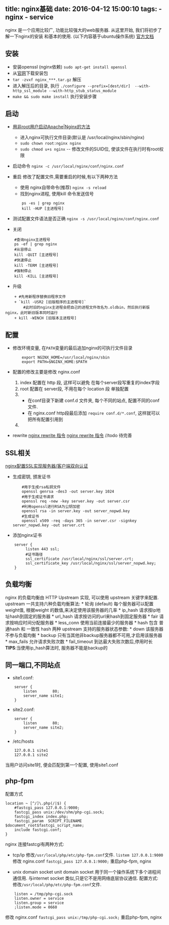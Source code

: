 title: nginx基础
date: 2016-04-12 15:00:10
tags:
    - nginx
    - service
---


nginx 是一个应用比较广, 功能比较强大的web服务器.
从这里开始, 我们将初步了解一下nginx的安装 和基本的使用. 
(以下内容基于ubuntu操作系统)
[官方文档](http://nginx.org/en/docs)
<!--more-->

## 安装
* 安装openssl (nginx依赖)
    `sudo apt-get install openssl`
* 从[官网](http://nginx.org/en/download.html)下载安装包
* `tar -zvxf nginx_***.tar.gz` 解压
* 进入解压后的目录, 执行 `./configure --prefix=[dest/dir]  --with-http_ssl_module --with-http_stub_status_module`
* `make && sudo make install` 执行安装步骤

## 启动
+ [用非root用户启动Apache|Nginx的方法](http://blog.itpub.net/29773961/viewspace-1377290/)
    - 进入nginx可执行文件目录(默认是 /usr/local/nginx/sbin/nginx)
    - `sudo chown root:nginx nginx`
    - `sudo chmod u+s nginx`  -- 修改文件的SUID位, 使该文件在执行时有root权限

+ 启动命令
`nginx -c /usr/local/nginx/conf/nginx.conf`

+ 重启
修改了配置文件,需要重启的时候,有以下两种方法
    * 使用 nginx自带命令(推荐)
    `nginx -s reload`
    * 找到nginx进程, 使用kill 命令发送信号
    ```shell
        ps -es | grep nginx
        kill -HUP [主进程号]
    ```

+ 测试配置文件语法是否正确
`nginx -s /usr/local/nginx/conf/nginx.conf`

+ 关闭
```shell
    #查询nginx主进程号
    ps -ef | grep nginx
    #从容停止
    kill -QUIT [主进程号]
    #快速停止   
    kill -TERM [主进程号]
    #强制停止   
    kill -KILL [主进程号]
```

+ 升级
```shell
    + #先用新程序替换旧程序文件
    + `kill -USR2 [旧版程序的主进程号]`
        #此时旧的nginx主进程会把自己的进程文件改名为.oldbin，然后执行新版nginx，此时新旧版本同时运行
    + kill -WINCH [旧版本主进程号]
```


## 配置
+ 修改环境变量, 在`PATH`变量的最后追加nginx的可执行文件目录
    ```shell
        export NGINX_HOME=/usr/local/nginx/sbin
        export PATH=$NGINX_HOME:$PATH
    ```
+ 配置的修改主要是修改 nginx.conf
    1. index 配置在 http 段, 这样可以避免 在每个server段写重复的index字段
    2. root 配置在 server段, 不用在每个 location 段 单独配置
    3.  + 在conf目录下新建 conf.d 文件夹, 每个不同的站点, 配置不同的conf文件.
        + 在 nginx.conf http段最后添加 `require conf.d/*.conf`, 这样就可以把所有配置引用到
    4.  

+ rewrite
[nginx rewrite 指令](http://www.94cto.com/index/Article/content/id/196.html)
[nginx rewrite 指令](http://www.nginx.cn/216.html)
//todo 待完善


## SSL相关
[nginx配置SSL实现服务器/客户端双向认证](http://blog.csdn.net/kunoy/article/details/8239653)
* 生成密钥, 颁发证书
    ```shell
        #用于生成rsa私钥文件
        openssl genrsa -des3 -out server.key 1024  
        #用于生成证书请求
        openssl req -new -key server.key -out server.csr
        #利用openssl进行RSA为公钥加密
        openssl rsa -in server.key -out server_nopwd.key 
        #生成证书 
        openssl x509 -req -days 365 -in server.csr -signkey server_nopwd.key -out server.crt
    ```

* 添加nginx证书 
```
    server {
         listen 443 ssl; 
         #证书路径
         ssl_certificate /usr/local/nginx/ssl/server.crt; 
         ssl_certificate_key /usr/local/nginx/ssl/server_nopwd.key; 
    }
```

## 负载均衡
nginx 的负载均衡由 HTTP Upstream 实现, 可以使用 upstream 关键字来配置.
upstream 一共支持六种负载均衡算法:
    * 轮询 (default)    每个服务器可以配置weight值, 根据weight 的数值,来决定使用该服务器的几率
    * ip_hash           请求按ip地址hash到固定的服务器
    * url_hash          请求按访问的url来hash到固定服务器
    * fair              请求按响应时间分配服务器
    * less_conn         使用当前连接最少的服务器
    * hash              包含  普通hash 和 一致性 hash 两种
upstream 支持的服务器状态参数:
    * down              该服务器不参与负载均衡
    * backup            只有当其他非backup服务器都不可用,才启用该服务器
    * max_fails         允许请求失败次数
    * fail_timeout      到达最大失败次数后,停用时长
**TIPS**:当使用ip_hash算法时, 服务器不能是backup的

## 同一端口,不同站点
+ site1.conf:
```
    server {
        listen       80;
        server_name site1;
    }
```

+ site2.conf:
```
    server {
        listen       80;
        server_name site2;
    }
```

+ /etc/hosts
```
    127.0.0.1 site1
    127.0.0.1 site2
```
当用户访问site1时, 便会匹配到第一个配置, 使用site1.conf

## php-fpm
配置方式 
```
location ~ [^/]\.php(/|$) {
    #fastcgi_pass 127.0.0.1:9000;
    fastcgi_pass unix:/dev/shm/php-cgi.sock;
    fastcgi_index index.php;
    fastcgi_param  SCRIPT_FILENAME  $document_root$fastcgi_script_name;
    include fastcgi.conf;
}
```
nginx 连接fastcgi有两种方式:

+ tcp/ip
    修改`/usr/local/php/etc/php-fpm.conf`文件.
        `listem 127.0.0.1:9000`
    修改 nginx.conf
    `fastcgi_pass 127.0.0.1:9000;`
重启php-fpm, nginx

+ unix domain socket
unit domain socket 用于同一个操作系统下多个进程间通信用.
与internet socket 类似,只是它不是用网络底层协议通信.
配置方式:
修改`/usr/local/php/etc/php-fpm.conf`文件.
```
    listen = /tmp/php-cgi.sock
    listen.owner = service
    listen.group = service
    ;listen.mode = 0660
```
修改 nginx.conf
`fastcgi_pass unix:/tmp/php-cgi.sock;`
重启php-fpm, nginx


